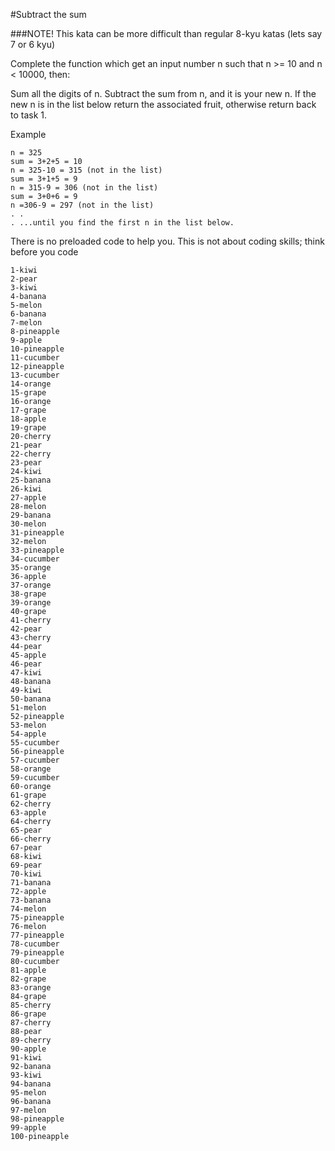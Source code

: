 #Subtract the sum

###NOTE! This kata can be more difficult than regular 8-kyu katas (lets say 7 or 6 kyu)

Complete the function which get an input number n such that n >= 10 and n < 10000, then:

Sum all the digits of n.
Subtract the sum from n, and it is your new n.
If the new n is in the list below return the 
associated fruit, otherwise return back to task 1.

Example

    n = 325
    sum = 3+2+5 = 10
    n = 325-10 = 315 (not in the list)
    sum = 3+1+5 = 9
    n = 315-9 = 306 (not in the list)
    sum = 3+0+6 = 9
    n =306-9 = 297 (not in the list)
    . .
    . ...until you find the first n in the list below.

There is no preloaded code to help you. This is not about coding skills; think before you code

    1-kiwi
    2-pear
    3-kiwi
    4-banana
    5-melon
    6-banana
    7-melon
    8-pineapple
    9-apple
    10-pineapple
    11-cucumber
    12-pineapple
    13-cucumber
    14-orange
    15-grape
    16-orange
    17-grape
    18-apple
    19-grape
    20-cherry
    21-pear
    22-cherry
    23-pear
    24-kiwi
    25-banana
    26-kiwi
    27-apple
    28-melon
    29-banana
    30-melon
    31-pineapple
    32-melon
    33-pineapple
    34-cucumber
    35-orange
    36-apple
    37-orange
    38-grape
    39-orange
    40-grape
    41-cherry
    42-pear
    43-cherry
    44-pear
    45-apple
    46-pear
    47-kiwi
    48-banana
    49-kiwi
    50-banana
    51-melon
    52-pineapple
    53-melon
    54-apple
    55-cucumber
    56-pineapple
    57-cucumber
    58-orange
    59-cucumber
    60-orange
    61-grape
    62-cherry
    63-apple
    64-cherry
    65-pear
    66-cherry
    67-pear
    68-kiwi
    69-pear
    70-kiwi
    71-banana
    72-apple
    73-banana
    74-melon
    75-pineapple
    76-melon
    77-pineapple
    78-cucumber
    79-pineapple
    80-cucumber
    81-apple
    82-grape
    83-orange
    84-grape
    85-cherry
    86-grape
    87-cherry
    88-pear
    89-cherry
    90-apple
    91-kiwi
    92-banana
    93-kiwi
    94-banana
    95-melon
    96-banana
    97-melon
    98-pineapple
    99-apple
    100-pineapple
